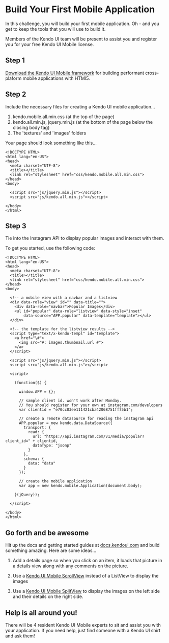 # Build Your First Mobile Application

In this challenge, you will build your first mobile application.  Oh - and you get to keep the tools that you will use to build it.  

Members of the Kendo UI team will be present to assist you and register you for your free Kendo UI Mobile license.

## Step 1

[Download the Kendo UI Mobile framework](http://www.kendoui.com/download) for building performant cross-plaform mobile applications with HTMl5.

## Step 2

Include the necessary files for creating a Kendo UI mobile application...

1. kendo.mobile.all.min.css (at the top of the page)
2. kendo.all.min.js, jquery.min.js (at the bottom of the page below the closing body tag)
4. The 'textures' and 'images' folders

Your page should look something like this...

    <!DOCTYPE HTML>
    <html lang="en-US">
    <head>
      <meta charset="UTF-8">
      <title></title>
      <link rel="stylesheet" href="css/kendo.mobile.all.min.css">
    </head>
    <body>
      
      <script src="js/jquery.min.js"></script>
      <script src="js/kendo.all.min.js"></script>

    </body>
    </html>

## Step 3

Tie into the Instagram API to display popular images and interact with them.

To get you started, use the following code:

    <!DOCTYPE HTML>
    <html lang="en-US">
    <head>
      <meta charset="UTF-8">
      <title></title>
      <link rel="stylesheet" href="css/kendo.mobile.all.min.css">
    </head>
    <body>
      
      <!-- a mobile view with a navbar and a listview
      <div data-role="view" id="" data-title="">
        <div data-role="navbar">Popular Images</div>
        <ul id="popular" data-role="listview" data-style="inset" 
            data-source="APP.popular" data-template="template"></ul>
      </div>
      
      <!-- the template for the listview results -->
      <script type="text/x-kendo-templ" id="template">
        <a href="\#">
          <img src="#: images.thumbnail.url #">
        </a>
      </script>
      
      <script src="js/jquery.min.js"></script>
      <script src="js/kendo.all.min.js"></script>
      
      <script>
        
        (function($) {
        
          window.APP = {};

          // sample client id. won't work after Monday. 
          // You should register for your own at instagram.com/developers
          var clientid = "e70cc03ee111421cba42068751ff75b1";

          // create a remote datasource for reading the instagram api
          APP.popular = new kendo.data.DataSource({
            transport: {
              read: {
                url: "https://api.instagram.com/v1/media/popular?client_id=" + clientid,
                dataType: "jsonp"
              }
            },
            schema: {
              data: "data"
            }
          });

          // create the mobile application
          var app = new kendo.mobile.Application(document.body);
        
        }(jQuery));
      
      </script>
    
    </body>
    </html>

## Go forth and be awesome

Hit up the docs and getting started guides at [docs.kendoui.com](http://docs.kendoui.com) and build something amazing.  Here are some ideas...

1. Add a details page so when you click on an item, it loads that picture in a details view along with any comments on the picture.

2. Use a [Kendo UI Mobile ScrollView](http://demos.kendoui.com/mobile/scrollview) instead of a ListView to display the images

3. Use a [Kendo UI Mobile SplitView](http://demos.kendoui.com/mobile/splitview) to display the images on the left side and their details on the right side.

## Help is all around you!

There will be 4 resident Kendo UI Mobile experts to sit and assist you with your application.  If you need help, just find someone with a Kendo UI shirt and ask them!
